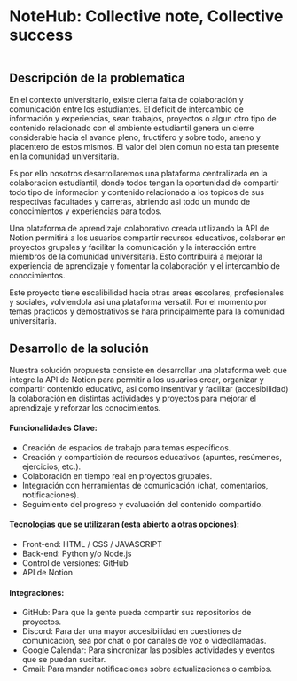 <h1> NoteHub: Collective note, Collective success </h1>

![]()

<h2> Descripción de la problematica </h2>

<p>
En el contexto universitario, existe cierta falta de colaboración y comunicación entre los estudiantes. El deficit de intercambio de información y experiencias, sean trabajos, proyectos o algun otro tipo de contenido relacionado con el ambiente estudiantil genera un cierre considerable hacia el avance pleno, fructifero y sobre todo, ameno y placentero de estos mismos. El valor del bien comun no esta tan presente en la comunidad universitaria. 
</p>

<p>
Es por ello nosotros desarrollaremos una plataforma centralizada en la colaboracion estudiantil, donde todos tengan la oportunidad de compartir todo tipo de informacion y contenido relacionado a los topicos de sus respectivas facultades y carreras, abriendo asi todo un mundo de conocimientos y experiencias para todos.
</p>

<p>
Una plataforma de aprendizaje colaborativo creada utilizando la API de Notion permitirá a los usuarios compartir recursos educativos, colaborar en proyectos grupales y facilitar la comunicación y la interacción entre miembros de la comunidad universitaria. Esto contribuirá a mejorar la experiencia de aprendizaje y fomentar la colaboración y el intercambio de conocimientos.
</p>

<p>
Este proyecto tiene escalibilidad hacia otras areas escolares, profesionales y sociales, volviendola asi una plataforma versatil. Por el momento por temas practicos y demostrativos se hara principalmente para la comunidad universitaria.
</p>

<h2> Desarrollo de la solución </h2>

<p>
Nuestra solución propuesta consiste en desarrollar una plataforma web que integre la API de Notion para permitir a los usuarios crear, organizar y compartir contenido educativo, asi como insentivar y facilitar (accesibilidad) la colaboración en distintas actividades y proyectos para mejorar el aprendizaje y reforzar los conocimientos.
</p>

<h4> Funcionalidades Clave: </h4>

- Creación de espacios de trabajo para temas específicos.
- Creación y compartición de recursos educativos (apuntes, resúmenes, ejercicios, etc.).
- Colaboración en tiempo real en proyectos grupales.
- Integración con herramientas de comunicación (chat, comentarios, notificaciones).
- Seguimiento del progreso y evaluación del contenido compartido.

<h4> Tecnologias que se utilizaran (esta abierto a otras opciones): </h4>

- Front-end: HTML / CSS / JAVASCRIPT
- Back-end: Python y/o Node.js
- Control de versiones: GitHub
- API de Notion

<h4> Integraciones: </h4>

- GitHub: Para que la gente pueda compartir sus repositorios de proyectos.
- Discord: Para dar una mayor accesibilidad en cuestiones de comunicacion, sea por chat o por canales de voz o videollamadas.
- Google Calendar: Para sincronizar las posibles actividades y eventos que se puedan sucitar.
- Gmail: Para mandar notificaciones sobre actualizaciones o cambios.


